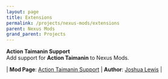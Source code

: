 ```yaml
---
layout: page
title: Extensions
permalink: /projects/nexus-mods/extensions
parent: Nexus Mods
grand_parent: Projects
---
```

**Action Taimanin Support**<br />
Add support for **Action Taimanin** to Nexus Mods.

| **Mod Page**: [Action Taimanin Support][mod_546] | **Author**: [Joshua Lewis][github_PhantomNimbi] |

[mod_546]: https://www.nexusmods.com/site/mods/546
[github_PhantomNimbi]: https://github.com/PhantomNimbi
